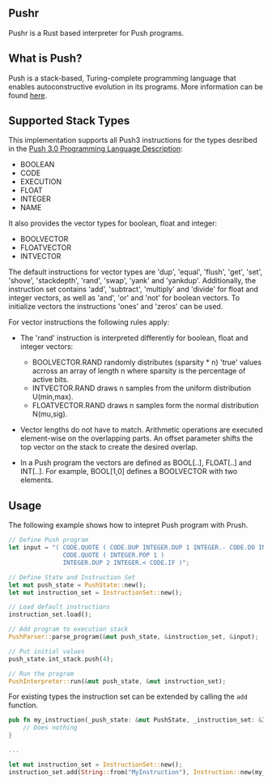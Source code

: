 ## Pushr

Pushr is a Rust based interpreter for Push programs.

## What is Push?

Push is a stack-based, Turing-complete programming language that enables autoconstructive evolution in its programs.
More information can be found [here](http://faculty.hampshire.edu/lspector/push.html).

## Supported Stack Types

This implementation supports all Push3 instructions for the types desribed in the [Push 3.0 Programming Language Description](http://faculty.hampshire.edu/lspector/push3-description.html#Type):

* BOOLEAN
* CODE
* EXECUTION
* FLOAT
* INTEGER
* NAME

It also provides the vector types for boolean, float and integer:

* BOOLVECTOR
* FLOATVECTOR
* INTVECTOR

The default instructions for vector types are 'dup', 'equal', 'flush', 'get', 'set', 'shove', 'stackdepth', 'rand', 'swap', 'yank' and 'yankdup'. Additionally, the instruction set contains 'add', 'subtract', 'multiply' and 'divide' for float and integer vectors, as well as 'and', 'or' and 'not' for boolean vectors. To initialize vectors the instructions 'ones'  and 'zeros' can be used.

For vector instructions the following rules apply: 

* The 'rand' instruction is interpreted differently for boolean, float and integer vectors: 
   - BOOLVECTOR.RAND randomly distributes (sparsity * n) 'true' values acrross an array of length n where sparsity is the percentage of active bits.
   - INTVECTOR.RAND draws n samples from the uniform distribution U(min,max).
   - FLOATVECTOR.RAND draws n samples form the normal distribution N(mu,sig).

* Vector lengths do not have to match. Arithmetic operations are executed element-wise on the overlapping parts. An offset parameter shifts the top vector on the stack to create the desired overlap. 

* In a Push program the vectors are defined as BOOL[..], FLOAT[..] and INT[..]. For example, BOOL[1,0] defines a BOOLVECTOR with two elements. 


## Usage

The following example shows how to intepret Push program with Prush.

```rust
// Define Push program
let input = "( CODE.QUOTE ( CODE.DUP INTEGER.DUP 1 INTEGER.- CODE.DO INTEGER.* )
               CODE.QUOTE ( INTEGER.POP 1 )
               INTEGER.DUP 2 INTEGER.< CODE.IF )";

// Define State and Instruction Set
let mut push_state = PushState::new();
let mut instruction_set = InstructionSet::new();

// Load default instructions
instruction_set.load();

// Add program to execution stack
PushParser::parse_program(&mut push_state, &instruction_set, &input);

// Put initial values
push_state.int_stack.push(4);

// Run the program
PushInterpreter::run(&mut push_state, &mut instruction_set);
```

For existing types the instruction set can be extended by calling the ``add`` function.


```rust
pub fn my_instruction(_push_state: &mut PushState, _instruction_set: &InstructionCache) {
    // Does nothing
}

...

let mut instruction_set = InstructionSet::new();
instruction_set.add(String::from("MyInstruction"), Instruction::new(my_instruction));

```





